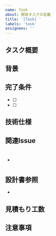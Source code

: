 ```yaml
---
name: Task
about: 開発タスクの定義
title: '[Task] '
labels: 'task'
assignees: ''
---
```


## タスク概要
<!-- タスクの概要を記述してください -->

## 背景
<!-- なぜこのタスクが必要なのかを説明してください -->

## 完了条件
- [ ] 
- [ ] 

## 技術仕様
<!-- 使用する技術、ライブラリ、フレームワークなど -->

## 関連Issue
<!-- 関連するIssueがあれば記載してください -->
- #

## 設計書参照
<!-- 関連する設計書やドキュメントがあれば記載してください -->
- 

## 見積もり工数
<!-- 予想される作業時間 -->

## 注意事項
<!-- 実装時に注意すべき点があれば記載してください -->